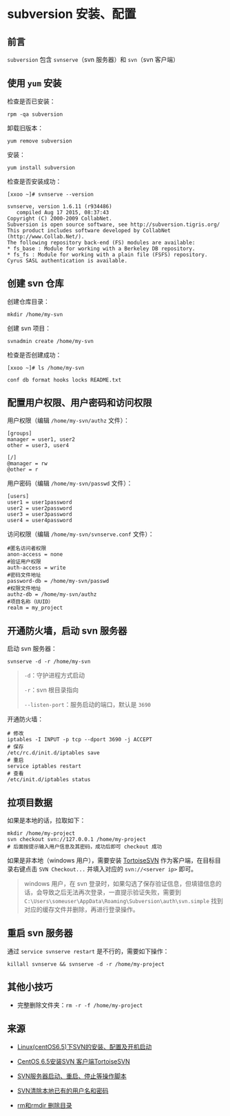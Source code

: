 # subversion 安装、配置

## 前言

`subversion` 包含 `svnserve`（svn 服务器）和 `svn`（svn 客户端）

## 使用 `yum` 安装

检查是否已安装：
```
rpm -qa subversion
```

卸载旧版本：
```
yum remove subversion
```

安装：
```
yum install subversion
```

检查是否安装成功：
```
[xxoo ~]# svnserve --version

svnserve, version 1.6.11 (r934486)
   compiled Aug 17 2015, 08:37:43
Copyright (C) 2000-2009 CollabNet.
Subversion is open source software, see http://subversion.tigris.org/
This product includes software developed by CollabNet (http://www.Collab.Net/).
The following repository back-end (FS) modules are available:
* fs_base : Module for working with a Berkeley DB repository.
* fs_fs : Module for working with a plain file (FSFS) repository.
Cyrus SASL authentication is available.
```

## 创建 svn 仓库

创建仓库目录：
```
mkdir /home/my-svn
```

创建 svn 项目：
```
svnadmin create /home/my-svn
```

检查是否创建成功：
```
[xxoo ~]# ls /home/my-svn

conf db format hooks locks README.txt
```

## 配置用户权限、用户密码和访问权限

用户权限（编辑 `/home/my-svn/authz` 文件）：
```
[groups]
manager = user1, user2
other = user3, user4

[/]
@manager = rw
@other = r
```

用户密码（编辑 `/home/my-svn/passwd` 文件）：
```
[users]
user1 = user1password
user2 = user2password
user3 = user3password
user4 = user4password
```

访问权限（编辑 `/home/my-svn/svnserve.conf` 文件）：
```
#匿名访问者权限
anon-access = none
#验证用户权限
auth-access = write
#密码文件地址
password-db = /home/my-svn/passwd
#权限文件地址
authz-db = /home/my-svn/authz
#项目名称（UUID）
realm = my_project
```

## 开通防火墙，启动 svn 服务器

启动 svn 服务器：
```
svnserve -d -r /home/my-svn
```
> `-d`：守护进程方式启动
>
> `-r`：svn 根目录指向
>
> `--listen-port`：服务启动的端口，默认是 `3690`

开通防火墙：
```
# 修改
iptables -I INPUT -p tcp --dport 3690 -j ACCEPT
# 保存
/etc/rc.d/init.d/iptables save
# 重启
service iptables restart
# 查看
/etc/init.d/iptables status
```

## 拉项目数据

如果是本地的话，拉取如下：
```
mkdir /home/my-project
svn checkout svn://127.0.0.1 /home/my-project
# 后面按提示输入用户信息及其密码，成功后即可 checkout 成功
```

如果是非本地（windows 用户），需要安装 [TortoiseSVN](https://tortoisesvn.net/) 作为客户端，在目标目录右键点击 `SVN Checkout...` 并填入对应的 `svn://<server ip>` 即可。

> windows 用户，在 svn 登录时，如果勾选了保存验证信息，但填错信息的话，会导致之后无法再次登录，一直提示验证失败，需要到 `C:\Users\someuser\AppData\Roaming\Subversion\auth\svn.simple` 找到对应的缓存文件并删除，再进行登录操作。

## 重启 svn 服务器

通过 `service svnserve restart` 是不行的，需要如下操作：
```
killall svnserve && svnserve -d -r /home/my-project
```

## 其他小技巧

* 完整删除文件夹：`rm -r -f /home/my-project`

## 来源

* [Linux(centOS6.5)下SVN的安装、配置及开机启动](http://www.blogjava.net/rockblue1988/archive/2014/11/19/420246.aspx)

* [CentOS 6.5安装SVN 客户端TortoiseSVN](http://www.linuxidc.com/Linux/2015-01/111748.htm)

* [SVN服务器启动、重启、停止等操作脚本](http://blog.csdn.net/long7181226/article/details/22316795)

* [ SVN清除本地已有的用户名和密码](http://blog.csdn.net/jubincn/article/details/7636786)

* [rm和rmdir 删除目录](http://blog.csdn.net/zzwdkxx/article/details/7948531)